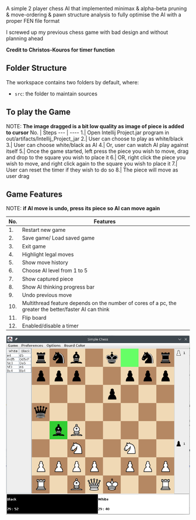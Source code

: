 A simple 2 player chess AI that implemented minimax & alpha-beta pruning & move-ordering & pawn structure analysis to fully optimise the AI with a proper FEN file format

I screwed up my previous chess game with bad design and without planning ahead

**Credit to Christos-Kouros for timer function**

## Folder Structure

The workspace contains two folders by default, where:

- `src`: the folder to maintain sources

## To play the Game
NOTE: **The image dragged is a bit low quality as image of piece is added to cursor**
No. | Steps
--- | ----
1.| Open Intellij Project.jar program in out/artifacts/Intellij_Project_jar
2.| User can choose to play as white/black
3.| User can choose white/black as AI
4.| Or, user can watch AI play against itself
5.| Once the game started, left press the piece you wish to move, drag and drop to the square you wish to place it
6.| OR, right click the piece you wish to move, and right click again to the square you wish to place it
7.| User can reset the timer if they wish to do so
8.| The piece will move as user drag

## Game Features

NOTE: **if AI move is undo, press its piece so AI can move again**

No. | Features
--- | ----
1.| Restart new game
2.| Save game/ Load saved game
3.| Exit game
4.| Highlight legal moves
5.| Show move history
6.| Choose AI level from 1 to 5
7.| Show captured piece
8.| Show AI thinking progress bar
9.| Undo previous move
10.| Multithread feature depends on the number of cores of a pc, the greater the better/faster AI can think
11.| Flip board
12.| Enabled/disable a timer

![Chess sample](chess.png)
